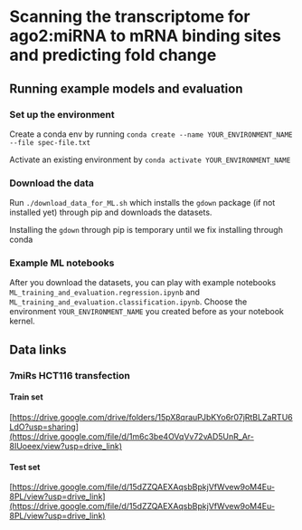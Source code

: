 # Scanning the transcriptome for ago2:miRNA to mRNA binding sites and predicting fold change

## Running example models and evaluation
### Set up the environment
Create a conda env by running ```conda create --name YOUR_ENVIRONMENT_NAME --file spec-file.txt```

Activate an existing environment by ```conda activate YOUR_ENVIRONMENT_NAME```

### Download the data
Run ```./download_data_for_ML.sh``` which installs the ```gdown``` package (if not installed yet) through pip and downloads the datasets.

Installing the ```gdown``` through pip is temporary until we fix installing through conda 


### Example ML notebooks
After you download the datasets, you can play with example notebooks ```ML_training_and_evaluation.regression.ipynb``` and ```ML_training_and_evaluation.classification.ipynb```. Choose the environment ```YOUR_ENVIRONMENT_NAME``` you created before as your notebook kernel.

## Data links
### 7miRs HCT116 transfection
#### Train set
[https://drive.google.com/drive/folders/15pX8qrauPJbKYo6r07jRtBLZaRTU6LdO?usp=sharing](https://drive.google.com/file/d/1m6c3be4OVqVv72vAD5UnR_Ar-8IUoeex/view?usp=drive_link)
#### Test set
[https://drive.google.com/file/d/15dZZQAEXAqsbBpkjVfWvew9oM4Eu-8PL/view?usp=drive_link](https://drive.google.com/file/d/15dZZQAEXAqsbBpkjVfWvew9oM4Eu-8PL/view?usp=drive_link)
